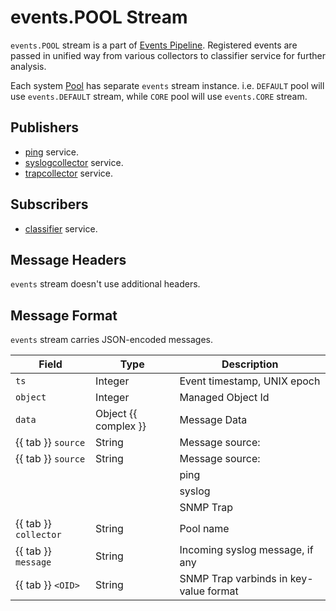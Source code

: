 # events.POOL Stream

`events.POOL` stream is a part of [Events Pipeline](index.md#events-pipeline).
Registered events are passed in unified way from various collectors
to classifier service for further analysis.

Each system [Pool](../concepts/pool/index.md) has separate
`events` stream instance. i.e. `DEFAULT` pool will use `events.DEFAULT` stream,
while `CORE` pool will use `events.CORE` stream.

## Publishers

- [ping](../services-reference/ping.md) service.
- [syslogcollector](../services-reference/syslogcollector.md) service.
- [trapcollector](../services-reference/trapcollector.md) service.

## Subscribers

- [classifier](../services-reference/classifier.md) service.

## Message Headers

`events` stream doesn't use additional headers.

## Message Format

`events` stream carries JSON-encoded messages.

| Field                 | Type                 | Description                            |
| --------------------- | -------------------- | -------------------------------------- |
| `ts`                  | Integer              | Event timestamp, UNIX epoch            |
| `object`              | Integer              | Managed Object Id                      |
| `data`                | Object {{ complex }} | Message Data                           |
| {{ tab }} `source`    | String               | Message source:                        |
| {{ tab }} `source`    | String               | Message source:                        |
|                       |                      | ping                                   |
|                       |                      | syslog                                 |
|                       |                      | SNMP Trap                              |
| {{ tab }} `collector` | String               | Pool name                              |
| {{ tab }} `message`   | String               | Incoming syslog message, if any        |
| {{ tab }} `<OID>`     | String               | SNMP Trap varbinds in key-value format |
